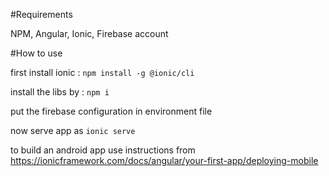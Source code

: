 #Requirements

NPM, Angular, Ionic, Firebase account <br>

#How to use

first install ionic : `npm install -g @ionic/cli` <br>

install the libs by : `npm i` <br>

put the firebase configuration in environment file <br>

now serve app as `ionic serve` <br>

to build an android app use instructions from https://ionicframework.com/docs/angular/your-first-app/deploying-mobile
